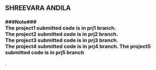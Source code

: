 <h2> SHREEVARA ANDILA </h2>
<h3> ###Note###<br>The project1 submitted code is in prj1 branch. <br>
The project2 submitted code is in prj2 branch.<br>
The project3 submitted code is in prj3 branch.<br>
The project4 submitted code is in prj4 branch.
The project5 submitted code is in prj5 branch</h3>.

